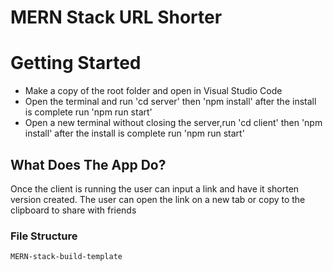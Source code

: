 <body id="preview">
  <h1 class="code-line" data-line-start=0 data-line-end=1><a id="MERN_Stack_Build_Template_0"></a><strong>MERN Stack URL Shorter</strong></h1>
  <h1 class="code-line" data-line-start=26 data-line-end=27><a id="Getting_Started_26"></a><strong>Getting Started</strong></h1>
   <ul>
    <li class="has-line-data" data-line-start="4" data-line-end="5">Make a copy of the root folder and open in Visual Studio Code</li>
    <li class="has-line-data" data-line-start="5" data-line-end="6">Open the terminal and run 'cd server' then 'npm install' after the install is complete run 'npm run start'</li>
    <li class="has-line-data" data-line-start="6" data-line-end="8">Open a new terminal without closing the server,run 'cd client' then 'npm install' after the install is complete run 'npm run start'</li>
  </ul>
  <h2 class="code-line" data-line-start=40 data-line-end=41><a id="What_Does_The_Build_Include_40"></a>What Does The App Do?</h2>
  <p class="has-line-data" data-line-start="42" data-line-end="43">Once the client is running the user can input a link and have it shorten version created. The user can open the link on a new tab or copy to the clipboard to share with friends</p>
  <h3 class="code-line" data-line-start=54 data-line-end=55><a id="File_Structure_54"></a>File Structure</h3>
  <pre><code class="has-line-data" data-line-start="57" data-line-end="131">MERN-stack-build-template

</code></pre>
</body>
